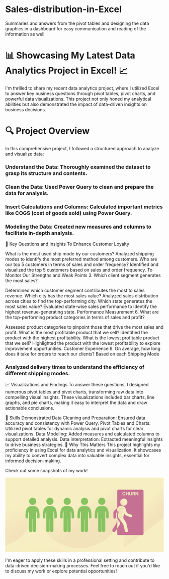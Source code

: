 # Sales-distribution-in-Excel
Summaries and answers from the pivot tables and designing the data graphics in a dashboard for easy communication and reading of the information as well

# **📊 Showcasing My Latest Data Analytics Project in Excel! 📈**

I'm thrilled to share my recent data analytics project, where I utilized Excel to answer key business questions through pivot tables, pivot charts, and powerful data visualizations. This project not only honed my analytical abilities but also demonstrated the impact of data-driven insights on business decisions.

# 🔍 Project Overview
In this comprehensive project, I followed a structured approach to analyze and visualize data:

### **Understand the Data: Thoroughly examined the dataset to grasp its structure and contents.** ###
### **Clean the Data: Used Power Query to clean and prepare the data for analysis.** ###
### **Insert Calculations and Columns: Calculated important metrics like COGS (cost of goods sold) using Power Query.** ###
### **Modeling the Data: Created new measures and columns to facilitate in-depth analysis.** ###
🔧 Key Questions and Insights
To Enhance Customer Loyalty

What is the most used ship mode by our customers?
Analyzed shipping modes to identify the most preferred method among customers.
Who are our top 5 customers in terms of sales and order frequency?
Identified and visualized the top 5 customers based on sales and order frequency.
To Monitor Our Strengths and Weak Points
3. Which client segment generates the most sales?

Determined which customer segment contributes the most to sales revenue.
Which city has the most sales value?
Analyzed sales distribution across cities to find the top-performing city.
Which state generates the most sales value?
Evaluated state-wise sales performance to identify the highest revenue-generating state.
Performance Measurement
6. What are the top-performing product categories in terms of sales and profit?

Assessed product categories to pinpoint those that drive the most sales and profit.
What is the most profitable product that we sell?
Identified the product with the highest profitability.
What is the lowest profitable product that we sell?
Highlighted the product with the lowest profitability to explore improvement opportunities.
Customer Experience
9. On average, how long does it take for orders to reach our clients? Based on each Shipping Mode

### **Analyzed delivery times to understand the efficiency of different shipping modes.** ###
📈 Visualizations and Findings
To answer these questions, I designed numerous pivot tables and pivot charts, transforming raw data into compelling visual insights. These visualizations included bar charts, line graphs, and pie charts, making it easy to interpret the data and draw actionable conclusions.

💼 Skills Demonstrated
Data Cleaning and Preparation: Ensured data accuracy and consistency with Power Query.
Pivot Tables and Charts: Utilized pivot tables for dynamic analysis and pivot charts for clear visualizations.
Data Modeling: Added measures and calculated columns to support detailed analysis.
Data Interpretation: Extracted meaningful insights to drive business strategies.
📢 Why This Matters
This project highlights my proficiency in using Excel for data analytics and visualization. It showcases my ability to convert complex data into valuable insights, essential for informed decision-making.

Check out some snapshots of my work!

![image alt](https://github.com/Udayagour14/Telecom-Churn-Minimization-Strategy/blob/d96fa2bf5410023afc0b13ff86cdfc391dfe52df/5.-Customer.png)

I'm eager to apply these skills in a professional setting and contribute to data-driven decision-making processes. Feel free to reach out if you'd like to discuss my work or explore potential opportunities!
